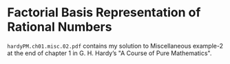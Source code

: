 # Factorial Basis Representation of Rational Numbers

`hardyPM.ch01.misc.02.pdf` contains my solution to Miscellaneous example-2
at the end of chapter 1 in G. H. Hardy’s "A Course of Pure Mathematics".
